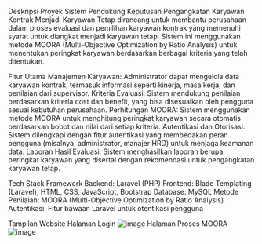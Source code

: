 Deskripsi
Proyek Sistem Pendukung Keputusan Pengangkatan Karyawan Kontrak Menjadi Karyawan Tetap dirancang untuk membantu perusahaan dalam proses evaluasi dan pemilihan karyawan kontrak yang memenuhi syarat untuk diangkat menjadi karyawan tetap. Sistem ini menggunakan metode MOORA (Multi-Objective Optimization by Ratio Analysis) untuk menentukan peringkat karyawan berdasarkan berbagai kriteria yang telah ditentukan.

Fitur Utama
    Manajemen Karyawan: Administrator dapat mengelola data karyawan kontrak, termasuk informasi seperti kinerja, masa kerja, dan penilaian dari supervisor.
    Kriteria Evaluasi: Sistem mendukung penilaian berdasarkan kriteria cost dan benefit, yang bisa disesuaikan oleh pengguna sesuai kebutuhan perusahaan.
    Perhitungan MOORA: Sistem menggunakan metode MOORA untuk menghitung peringkat karyawan secara otomatis berdasarkan bobot dan nilai dari setiap kriteria.
    Autentikasi dan Otorisasi: Sistem dilengkapi dengan fitur autentikasi yang membedakan peran pengguna (misalnya, administrator, manajer HRD) untuk menjaga keamanan data.
    Laporan Hasil Evaluasi: Sistem menghasilkan laporan berupa peringkat karyawan yang disertai dengan rekomendasi untuk pengangkatan karyawan tetap.

Tech Stack
    Framework Backend: Laravel (PHP)
    Frontend: Blade Templating (Laravel), HTML, CSS, JavaScript, Bootstrap
    Database: MySQL
    Metode Penilaian: MOORA (Multi-Objective Optimization by Ratio Analysis)
    Autentikasi: Fitur bawaan Laravel untuk otentikasi pengguna

Tampilan Website
    Halaman Login
![image](https://github.com/user-attachments/assets/b5f181b6-3621-4984-9678-aec765a3d8c4)
    Halaman Proses MOORA
![image](https://github.com/user-attachments/assets/5059e12f-03b7-4d52-8c75-193023a486d0)
